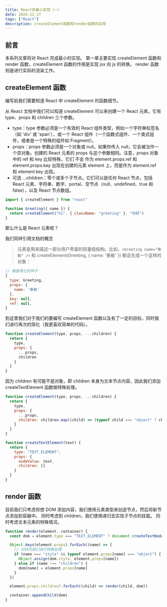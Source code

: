 ```yaml
---
title: React的最小实现（一）
date: 2024-12-17
tags: ["React"]
description: createElement函数和render函数的实现
---
```


## 前言

本系列文章将对 React 完成最小的实现。
第一章主要实现 createElement 函数和 render 函数，createElement 函数的作用是实现 jsx 向 js 的转换。
render 函数则是进行实际的渲染工作。

## createElement 函数

编写前我们需要知道 React 中 createElement 的函数细节。

从 React 文档中我们可以知道 createElement 可以来创建一个 React 元素，它有 type、props 和 children 三个参数。

- type：type 参数必须是一个有效的 React 组件类型，例如一个字符串标签名（如 'div' 或 'span'），或一个 React 组件（一个函数式组件、一个类式组件，或者是一个特殊的组件如 Fragment）。
- props：props 参数必须是一个对象或 null。如果你传入 null，它会被当作一个空对象。创建的 React 元素的 props 与这个参数相同。注意，props 对象中的 ref 和 key 比较特殊，它们 不会 作为 element.props.ref 和 element.props.key 出现在创建的元素 element 上，而是作为 element.ref 和 element.key 出现。
- 可选 ...children：零个或多个子节点。它们可以是任何 React 节点，包括 React 元素、字符串、数字、portal、空节点（null、undefined、true 和 false），以及 React 节点数组。

```js
import { createElement } from "react"

function Greeting({ name }) {
  return createElement("h1", { className: "greeting" }, "你好")
}
```

那么什么是 React 元素呢？

我们同样引用文档的概念

> 元素是用来描述一部分用户界面的轻量级结构。比如，`<Greeting name="泰勒" />` 和 createElement(Greeting, { name: '泰勒' }) 都会生成一个这样的对象：

```js
// 极度简化的样子
{
  type: Greeting,
  props: {
    name: '泰勒'
  },
  key: null,
  ref: null,
}
```

到这里我们对于我们的要编写 createElement 函数以及有了一定的目标，同时我们进行再次的简化（我更喜欢简单的代码）。

```js
function createElement(type, props, ...children) {
  return {
    type,
    props: {
      ...props,
      children
    }
  }
}
```

因为 children 有可能不是对象，即 children 本身为文本节点内容，因此我们添加 createTextElement 函数做特殊处理。

```js
function createElement(type, props, ...children) {
  return {
    type,
    props: {
      ...props,
      children: children.map((child) => (typeof child === "object" ? child : createTextElement(child.toString())))
    }
  }
}

function createTextElement(text) {
  return {
    type: "TEXT_ELEMENT",
    props: {
      nodeValue: text,
      children: []
    }
  }
}
```

## render 函数

目前我们只考虑将想 DOM 添加内容，我们使用元素类型来创造节点，然后将新节点添加到容器中。
同时考虑到 children，我们使用递归去实现子节点的挂载。
同时考虑文本元素的特殊情况。

```js
function render(element, container) {
  const dom = element.type === "TEXT_ELEMENT" ? document.createTextNode("") : document.createElement(element.type)

  Object.keys(element.props).forEach((name) => {
    // 对样式我们进行特殊处理
    if (name === "style" && typeof element.props[name] === "object") {
      Object.assign(dom.style, element.props[name])
    } else if (name !== "children") {
      dom[name] = element.props[name]
    }
  })

  element.props.children?.forEach((child) => render(child, dom))

  container.appendChild(dom)
}
```
